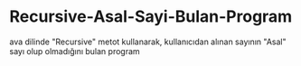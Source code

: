 # Recursive-Asal-Sayi-Bulan-Program
ava dilinde "Recursive" metot kullanarak, kullanıcıdan alınan sayının "Asal" sayı olup olmadığını bulan program
